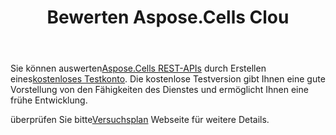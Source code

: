 ﻿---
title: Bewerten Aspose.Cells Clou
second_title: Aspose.Cells Cloud Documen
type: docs
url: /de/evaluate-aspose-cells/
description: Aspose.Cells Cloud unterstützt Excel zum Erstellen, Konvertieren, Zusammenführen, Aufteilen, Schützen, inneren Objektvorgang usw
weight: 60
---
 Sie können auswerten[Aspose.Cells REST-APIs](http://apireference.aspose.cloud/cells/) durch Erstellen eines[kostenloses Testkonto](https://dashboard.aspose.cloud). Die kostenlose Testversion gibt Ihnen eine gute Vorstellung von den Fähigkeiten des Dienstes und ermöglicht Ihnen eine frühe Entwicklung.

überprüfen Sie bitte[Versuchsplan](https://purchase.aspose.cloud/trial) Webseite für weitere Details.


